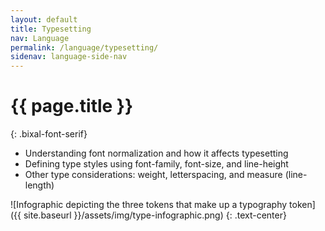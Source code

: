 ```yaml
---
layout: default
title: Typesetting
nav: Language
permalink: /language/typesetting/
sidenav: language-side-nav
---
```

# {{ page.title }}
{: .bixal-font-serif}

- Understanding font normalization and how it affects typesetting
- Defining type styles using font-family, font-size, and line-height
- Other type considerations: weight, letterspacing, and measure (line-length)

![Infographic depicting the three tokens that make up a typography token]({{ site.baseurl }}/assets/img/type-infographic.png)
{: .text-center}